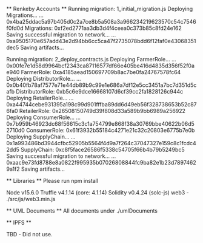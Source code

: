 ** Renkeby Accounts **
Running migration: 1_initial_migration.js
  Deploying Migrations...
  ... 0x4ba25ddac5a97b405d0c2a7ce8b5a508a3a966234219623570c54c7546f0fd0d
  Migrations: 0xf2ed2771aa3db3d4f4ceea0c373b85c8fd24e162
Saving successful migration to network...
  ... 0xa9505170e657add43e2d94bb6cc5ca47f2735078bdd6f12faf0e43068351dec5
Saving artifacts...

Running migration: 2_deploy_contracts.js
  Deploying FarmerRole...
  ... 0x00fe7e1d58d9964bcf2343ca87116577df66e405be416d4835d356f52f0ae940
  FarmerRole: 0xa4185aead150697709b8ac7be0fa24767578fc64
  Deploying DistributorRole...
  ... 0x0b40fb78af7577e71e44db89b9c99e1e686a7df12e5cc3451a7bc7d351d5cafb
  DistributorRole: 0xb5c6e9dce16668107d6cf39cc2fa1828126c944c
  Deploying RetailerRole...
  ... 0xa44744cebe931395a198c99d901fffba89dd6d49eb56f328738653b52c876fa0
  RetailerRole: 0x26508150749d39f808d33a589b9bb6989a256922
  Deploying ConsumerRole...
  ... 0x7b959b46923dc68f56615c3c1a754799e868f38a30769bbe40622b06d52710d0
  ConsumerRole: 0x61f3932b55184c4271e21c32c20803e6775b7e0b
  Deploying SupplyChain...
  ... 0x1a993486bd3944cfbc52905b5564f4d9a7f264c37047327e159c8c1fcdc42dd5
  SupplyChain: 0xc8f5face26586f5338c54705f66b4b79b5249bc5
Saving successful migration to network...
  ... 0xaac9e73fd8788e8a0822f995935b07026808844fc9ba82e1b23d78974629a1f2
Saving artifacts...

** Libraries **
Please run npm install

Node v15.6.0
Truffle v4.1.14 (core: 4.1.14)
Solidity v0.4.24 (solc-js)
web3 - ./src/js/web3.min.js

** UML Documents **
All documents under ./umlDocuments

** IPFS **

TBD - Did not use.